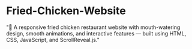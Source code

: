 # Fried-Chicken-Website
"🍗 A responsive fried chicken restaurant website with mouth-watering design, smooth animations, and interactive features — built using HTML, CSS, JavaScript, and ScrollReveal.js."
